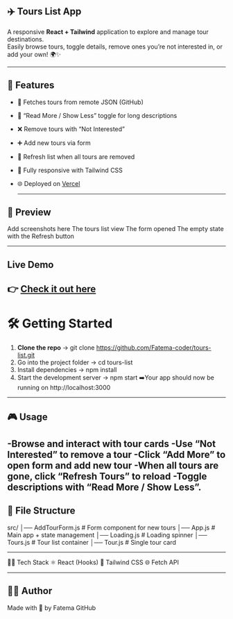 ## ✈️ Tours List App

A responsive **React + Tailwind** application to explore and manage tour destinations.  
Easily browse tours, toggle details, remove ones you’re not interested in, or add your own! 🌍✨

---

## 🚀 Features
- 🔄 Fetches tours from remote JSON (GitHub)
- 📖 “Read More / Show Less” toggle for long descriptions
- ❌ Remove tours with “Not Interested”
- ➕ Add new tours via form
- 🔄 Refresh list when all tours are removed
- 🎨 Fully responsive with Tailwind CSS
- 🌐 Deployed on [Vercel](#) 

  ---
  
 ## 📸 Preview

Add screenshots here
The tours list view
The form opened
The empty state with the Refresh button

---
## Live Demo

👉 [Check it out here](tours-list-7tprip36m-fatema-surajs-projects.vercel.app)
---

# 🛠️ Getting Started

1. **Clone the repo**
   -> git clone https://github.com/Fatema-coder/tours-list.git
2. Go into the project folder
   -> cd tours-list
3. Install dependencies
   -> npm install
4. Start the development server
   -> npm start
➡️Your app should now be running on http://localhost:3000 
---
## 🎮 Usage

-Browse and interact with tour cards
-Use “Not Interested” to remove a tour
-Click “Add More” to open form and add new tour
-When all tours are gone, click “Refresh Tours” to reload
-Toggle descriptions with “Read More / Show Less”.
---
## 📂 File Structure

src/
│── AddTourForm.js   # Form component for new tours
│── App.js           # Main app + state management
│── Loading.js       # Loading spinner
│── Tours.js         # Tour list container
│── Tour.js          # Single tour card

---

🧑‍💻 Tech Stack
⚛️ React (Hooks)
🎨 Tailwind CSS
🌐 Fetch API

---
## 👩‍💻 Author
Made with 💖 by Fatema
GitHub


